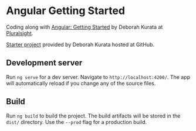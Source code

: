 # Angular Getting Started

Coding along with [Angular: Getting Started](https://www.pluralsight.com/courses/angular-2-getting-started-update) by Deborah Kurata at [Pluralsight](https://pluralsight.com).

[Starter project](https://github.com/DeborahK/Angular-GettingStarted) provided by Deborah Kurata hosted at GitHub.

## Development server

Run `ng serve` for a dev server. Navigate to `http://localhost:4200/`. The app will automatically reload if you change any of the source files.

## Build

Run `ng build` to build the project. The build artifacts will be stored in the `dist/` directory. Use the `--prod` flag for a production build.
